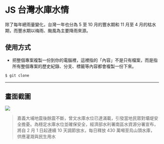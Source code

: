 # JS 台灣水庫水情

除了每年總雨量變化，台灣一年也分為 5 至 10 月的豐水期和 11 月至 4 月的枯水期，而豐水期以梅雨、颱風為主要降雨來源。

## 使用方式
- 把整個專案複製一份到你的電腦裡，這裡指的「內容」不是只有檔案，而是指所有整個專案的歷史紀錄、分支、標籤等內容都會複製一份下來。
```sh
$ git clone
```

----

## 畫面截圖
![](https://i.imgur.com/XIqJMs1.png)
> 嘉義大埔地震後餘震不斷，曾文水庫水位已達滿載，引發當地民眾對壩堤安全擔憂。為穩定水庫水位並確保安全，經濟部水利署南區水資源分署宣布，將自 2 月 1 日起連續 10 天調節放水，每日釋放 430 萬噸至烏山頭水庫，供應灌溉與民生用水
